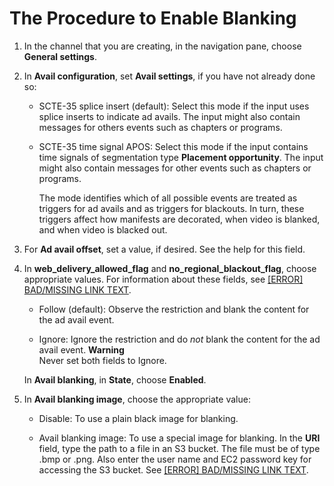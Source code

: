 # The Procedure to Enable Blanking<a name="procedure-to-enable-ad-avail-blanking"></a>

1. In the channel that you are creating, in the navigation pane, choose **General settings**\. 

1. In **Avail configuration**, set **Avail settings**, if you have not already done so: 

   + SCTE\-35 splice insert \(default\): Select this mode if the input uses splice inserts to indicate ad avails\. The input might also contain messages for others events such as chapters or programs\. 

   + SCTE\-35 time signal APOS: Select this mode if the input contains time signals of segmentation type **Placement opportunity**\. The input might also contain messages for other events such as chapters or programs\. 

     The mode identifies which of all possible events are treated as triggers for ad avails and as triggers for blackouts\. In turn, these triggers affect how manifests are decorated, when video is blanked, and when video is blacked out\. 

1. For **Ad avail offset**, set a value, if desired\. See the help for this field\.

1. In **web\_delivery\_allowed\_flag** and **no\_regional\_blackout\_flag**, choose appropriate values\. For information about these fields, see [[ERROR] BAD/MISSING LINK TEXT](triggers-for-ad-avail-blanking.md)\.

   + Follow \(default\): Observe the restriction and blank the content for the ad avail event\.

   + Ignore: Ignore the restriction and do *not* blank the content for the ad avail event\.
**Warning**  
Never set both fields to Ignore\.

   In **Avail blanking**, in **State**, choose **Enabled**\.

1. In **Avail blanking image**, choose the appropriate value:

   + Disable: To use a plain black image for blanking\.

   + Avail blanking image: To use a special image for blanking\. In the **URI** field, type the path to a file in an S3 bucket\. The file must be of type \.bmp or \.png\. Also enter the user name and EC2 password key for accessing the S3 bucket\. See [[ERROR] BAD/MISSING LINK TEXT](about-EC2Password.md)\.